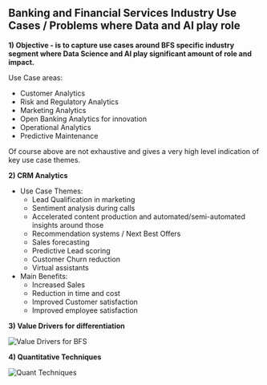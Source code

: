 
## Banking and Financial Services Industry Use Cases / Problems where Data and AI play role

**1) Objective - is to capture use cases around BFS specific industry segment where Data Science and AI play significant amount of role and impact.**

Use Case areas:
- Customer Analytics
- Risk and Regulatory Analytics
- Marketing Analytics
- Open Banking Analytics for innovation
- Operational Analytics
- Predictive Maintenance

Of course above are not exhaustive and gives a very high level indication of key use case themes.

**2) CRM Analytics**

- Use Case Themes:
  - Lead Qualification in marketing
  - Sentiment analysis during calls
  - Accelerated content production and automated/semi-automated insights around those
  - Recommendation systems / Next Best Offers 
  - Sales forecasting
  - Predictive Lead scoring
  - Customer Churn reduction
  - Virtual assistants
- Main Benefits:
  - Increased Sales
  - Reduction in time and cost
  - Improved Customer satisfaction
  - Improved employee satisfaction

**3) Value Drivers for differentiation**

![Value Drivers for BFS](https://github.com/kkm24132/FS_Banking/blob/master/figure/ValueDrivers_AnalyticsCapability.png)

**4) Quantitative Techniques**

![Quant Techniques](https://github.com/kkm24132/FS_Banking/blob/master/figure/QuantitativeTechniques.png)



